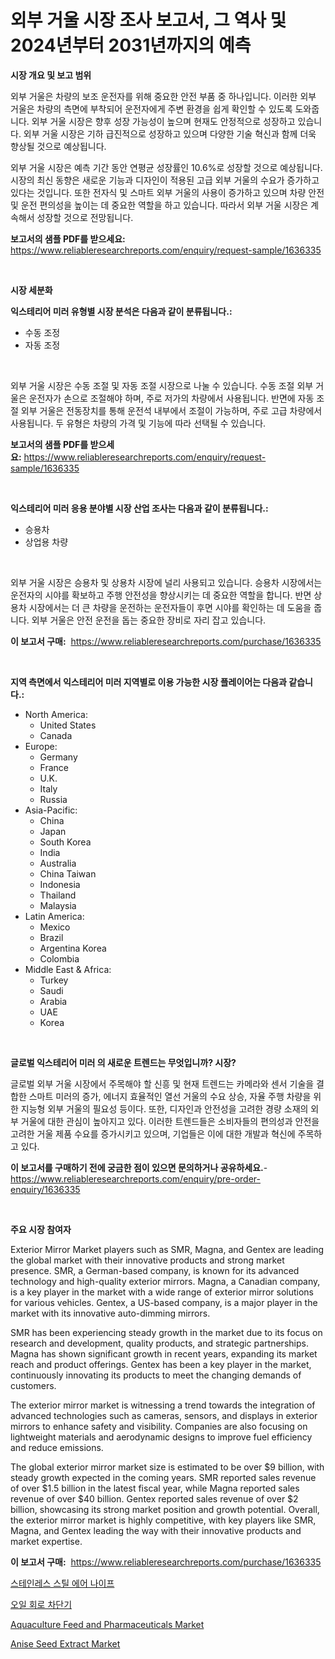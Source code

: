 <p><h1>외부 거울 시장 조사 보고서, 그 역사 및 2024년부터 2031년까지의 예측</h1></p><p><strong>시장 개요 및 보고 범위</strong></p>
<p><p>외부 거울은 차량의 보조 운전자를 위해 중요한 안전 부품 중 하나입니다. 이러한 외부 거울은 차량의 측면에 부착되어 운전자에게 주변 환경을 쉽게 확인할 수 있도록 도와줍니다. 외부 거울 시장은 향후 성장 가능성이 높으며 현재도 안정적으로 성장하고 있습니다. 외부 거울 시장은 기하 급진적으로 성장하고 있으며 다양한 기술 혁신과 함께 더욱 향상될 것으로 예상됩니다.</p><p>외부 거울 시장은 예측 기간 동안 연평균 성장률인 10.6%로 성장할 것으로 예상됩니다. 시장의 최신 동향은 새로운 기능과 디자인이 적용된 고급 외부 거울의 수요가 증가하고 있다는 것입니다. 또한 전자식 및 스마트 외부 거울의 사용이 증가하고 있으며 차량 안전 및 운전 편의성을 높이는 데 중요한 역할을 하고 있습니다. 따라서 외부 거울 시장은 계속해서 성장할 것으로 전망됩니다.</p></p>
<p><strong>보고서의 샘플 PDF를 받으세요:</strong> <a href="https://www.reliableresearchreports.com/enquiry/request-sample/1636335">https://www.reliableresearchreports.com/enquiry/request-sample/1636335</a></p>
<p>&nbsp;</p>
<p><strong>시장 세분화</strong></p>
<p><strong>익스테리어 미러 유형별 시장 분석은 다음과 같이 분류됩니다.:</strong></p>
<p><ul><li>수동 조정</li><li>자동 조정</li></ul></p>
<p>&nbsp;</p>
<p><p>외부 거울 시장은 수동 조절 및 자동 조절 시장으로 나눌 수 있습니다. 수동 조절 외부 거울은 운전자가 손으로 조절해야 하며, 주로 저가의 차량에서 사용됩니다. 반면에 자동 조절 외부 거울은 전동장치를 통해 운전석 내부에서 조절이 가능하며, 주로 고급 차량에서 사용됩니다. 두 유형은 차량의 가격 및 기능에 따라 선택될 수 있습니다.</p></p>
<p><strong>보고서의 샘플 PDF를 받으세요:</strong>&nbsp;<a href="https://www.reliableresearchreports.com/enquiry/request-sample/1636335">https://www.reliableresearchreports.com/enquiry/request-sample/1636335</a></p>
<p>&nbsp;</p>
<p><strong> 익스테리어 미러 응용 분야별 시장 산업 조사는 다음과 같이 분류됩니다.:</strong></p>
<p><ul><li>승용차</li><li>상업용 차량</li></ul></p>
<p>&nbsp;</p>
<p><p>외부 거울 시장은 승용차 및 상용차 시장에 널리 사용되고 있습니다. 승용차 시장에서는 운전자의 시야를 확보하고 주행 안전성을 향상시키는 데 중요한 역할을 합니다. 반면 상용차 시장에서는 더 큰 차량을 운전하는 운전자들이 후면 시야를 확인하는 데 도움을 줍니다. 외부 거울은 안전 운전을 돕는 중요한 장비로 자리 잡고 있습니다.</p></p>
<p><strong>이 보고서 구매:</strong>&nbsp; <a href="https://www.reliableresearchreports.com/purchase/1636335">https://www.reliableresearchreports.com/purchase/1636335</a></p>
<p>&nbsp;</p>
<p><strong>지역 측면에서 익스테리어 미러 지역별로 이용 가능한 시장 플레이어는 다음과 같습니다.:</strong></p>
<p><ul>
    <li>
        North America:
        <ul>
            <li>United States</li>
            <li>Canada</li>
        </ul>
    </li>
    <li>
        Europe:
        <ul>
            <li>Germany</li>
            <li>France</li>
            <li>U.K.</li>
            <li>Italy</li>
            <li>Russia</li>
        </ul>
    </li>
    <li>
        Asia-Pacific:
        <ul>
            <li>China</li>
            <li>Japan</li>
            <li>South Korea</li>
            <li>India</li>
            <li>Australia</li>
            <li>China Taiwan</li>
            <li>Indonesia</li>
            <li>Thailand</li>
            <li>Malaysia</li>
        </ul>
    </li>
    <li>
        Latin America:
        <ul>
            <li>Mexico</li>
            <li>Brazil</li>
            <li>Argentina Korea</li>
            <li>Colombia</li>
        </ul>
    </li>
    <li>
        Middle East & Africa:
        <ul>
            <li>Turkey</li>
            <li>Saudi</li>
            <li>Arabia</li>
            <li>UAE</li>
            <li>Korea</li>
        </ul>
    </li>
    </ul></p>
<p>&nbsp;</p>
<p><strong>글로벌 익스테리어 미러 의 새로운 트렌드는 무엇입니까? 시장?</strong></p>
<p><p>글로벌 외부 거울 시장에서 주목해야 할 신흥 및 현재 트렌드는 카메라와 센서 기술을 결합한 스마트 미러의 증가, 에너지 효율적인 열선 거울의 수요 상승, 자율 주행 차량을 위한 지능형 외부 거울의 필요성 등이다. 또한, 디자인과 안전성을 고려한 경량 소재의 외부 거울에 대한 관심이 높아지고 있다. 이러한 트렌드들은 소비자들의 편의성과 안전을 고려한 거울 제품 수요를 증가시키고 있으며, 기업들은 이에 대한 개발과 혁신에 주목하고 있다.</p></p>
<p><strong>이 보고서를 구매하기 전에 궁금한 점이 있으면 문의하거나 공유하세요.</strong>- <a href="https://www.reliableresearchreports.com/enquiry/pre-order-enquiry/1636335">https://www.reliableresearchreports.com/enquiry/pre-order-enquiry/1636335</a></p>
<p>&nbsp;</p>
<p><strong>주요 시장 참여자</strong></p>
<p><p>Exterior Mirror Market players such as SMR, Magna, and Gentex are leading the global market with their innovative products and strong market presence. SMR, a German-based company, is known for its advanced technology and high-quality exterior mirrors. Magna, a Canadian company, is a key player in the market with a wide range of exterior mirror solutions for various vehicles. Gentex, a US-based company, is a major player in the market with its innovative auto-dimming mirrors.</p><p>SMR has been experiencing steady growth in the market due to its focus on research and development, quality products, and strategic partnerships. Magna has shown significant growth in recent years, expanding its market reach and product offerings. Gentex has been a key player in the market, continuously innovating its products to meet the changing demands of customers.</p><p>The exterior mirror market is witnessing a trend towards the integration of advanced technologies such as cameras, sensors, and displays in exterior mirrors to enhance safety and visibility. Companies are also focusing on lightweight materials and aerodynamic designs to improve fuel efficiency and reduce emissions.</p><p>The global exterior mirror market size is estimated to be over $9 billion, with steady growth expected in the coming years. SMR reported sales revenue of over $1.5 billion in the latest fiscal year, while Magna reported sales revenue of over $40 billion. Gentex reported sales revenue of over $2 billion, showcasing its strong market position and growth potential. Overall, the exterior mirror market is highly competitive, with key players like SMR, Magna, and Gentex leading the way with their innovative products and market expertise.</p></p>
<p><strong>이 보고서 구매:</strong>&nbsp;&nbsp;<a href="https://www.reliableresearchreports.com/purchase/1636335">https://www.reliableresearchreports.com/purchase/1636335</a></p>
<p><p><a href="https://github.com/ZacharyScthmitt4465/Market-Research-Report-List-1/blob/main/66136967716.md">스테인레스 스틸 에어 나이프</a></p><p><a href="https://github.com/lkwggful07722/Market-Research-Report-List-1/blob/main/84269977715.md">오일 회로 차단기</a></p><p><a href="https://issuu.com/reportprime-2/docs/aquaculture-feed-and-pharmaceuticals-market-size-2">Aquaculture Feed and Pharmaceuticals Market</a></p><p><a href="https://issuu.com/reportprime-2/docs/anise-seed-extract-market-size-2030.pptx">Anise Seed Extract Market</a></p></p>

